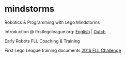 # mindstorms
Robotics &amp; Programming with Lego Mindstorms

Introduction @ firstlegoleague.org: 
[English](http://www.firstlegoleague.org/challenge) | 
[Dutch](http://www.firstlegoleague.org/challenge#block-block-19)

Early Robots FLL Coaching & Training

First Lego League training documents [2016 FLL Challenge](https://github.com/Earlyrobots/mindstorms/tree/master/fll/2016)
